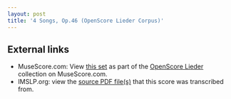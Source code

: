 ```yaml
---
layout: post
title: '4 Songs, Op.46 (OpenScore Lieder Corpus)'
---
```


## External links

- MuseScore.com: View [this set] as part of the [OpenScore Lieder] collection on MuseScore.com.
- IMSLP.org: view the [source PDF file(s)][IMSLP] that this score was transcribed from.

[IMSLP]: https://imslp.org/wiki/Special:ReverseLookup/434426
[this set]: https://musescore.com/openscore-lieder-corpus/sets/5107693
[OpenScore Lieder]: https://musescore.com/openscore-lieder-corpus
